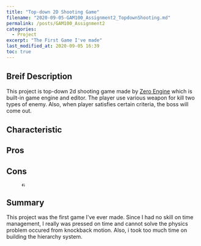 ```yaml
---
title: "Top-down 2D Shooting Game"
filename: "2020-09-05-GAM100_Assignment2_TopdownShooting.md"
permalink: /posts/GAM100_Assignment2
categories:
  - Project
excerpt: "The First Game I've made"
last_modified_at: 2020-09-05 16:39
toc: true
---
```


## Breif Description

This project is top-down 2d shooting game made by [Zero Engine](https://www.zeroengine.io/) which is built-in game engine and editor. The player use various weapon for kill two types of enemy. Also, when player satisfies certain criteria, the boss will come out.

## Characteristic

## Pros


## Cons

<figure style="width: 50px">
  <img src="{{ '/assets/images/test1.gif' | relative_url }}" alt="fish walk" width="10">
</figure>

## Summary

This project was the first game I've ever made. Since I had no skill on time management, I really was pressed on time and cannot solve the physics problem occured from knockback motion. Also, i took too much time on building the hierarchy system.
